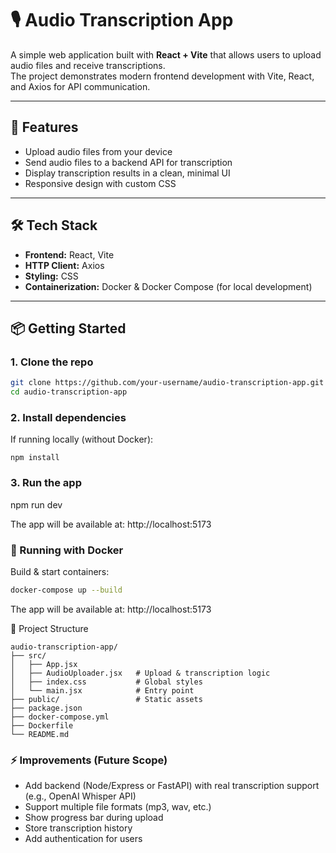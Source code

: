 # 🎙️ Audio Transcription App

A simple web application built with **React + Vite** that allows users to upload audio files and receive transcriptions.  
The project demonstrates modern frontend development with Vite, React, and Axios for API communication.

---

## 🚀 Features
- Upload audio files from your device
- Send audio files to a backend API for transcription
- Display transcription results in a clean, minimal UI
- Responsive design with custom CSS

---

## 🛠️ Tech Stack
- **Frontend:** React, Vite
- **HTTP Client:** Axios
- **Styling:** CSS
- **Containerization:** Docker & Docker Compose (for local development)

---

## 📦 Getting Started

### 1. Clone the repo
```bash
git clone https://github.com/your-username/audio-transcription-app.git
cd audio-transcription-app
```

### 2. Install dependencies

If running locally (without Docker):
```
npm install
```

### 3. Run the app
npm run dev


The app will be available at: http://localhost:5173

### 🐳 Running with Docker

Build & start containers:

```bash
docker-compose up --build
```

The app will be available at: http://localhost:5173



📂 Project Structure
```
audio-transcription-app/
├── src/
│   ├── App.jsx
│   ├── AudioUploader.jsx   # Upload & transcription logic
│   ├── index.css           # Global styles
│   └── main.jsx            # Entry point
├── public/                 # Static assets
├── package.json
├── docker-compose.yml
├── Dockerfile
└── README.md
```


### ⚡ Improvements (Future Scope)

- Add backend (Node/Express or FastAPI) with real transcription support (e.g., OpenAI Whisper API)
- Support multiple file formats (mp3, wav, etc.)
- Show progress bar during upload
- Store transcription history
- Add authentication for users
